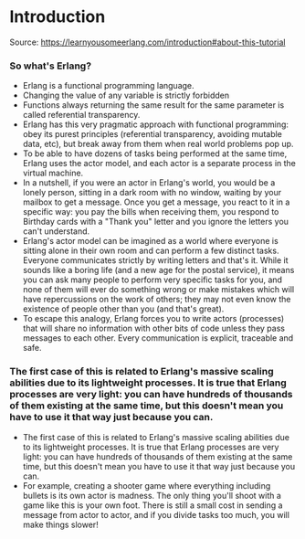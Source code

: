 # Introduction

Source: https://learnyousomeerlang.com/introduction#about-this-tutorial

### So what's Erlang?
- Erlang is a functional programming language.
- Changing the value of any variable is strictly forbidden
- Functions always returning the same result for the same parameter is called referential transparency.
- Erlang has this very pragmatic approach with functional programming: obey its purest principles (referential transparency, avoiding mutable data, etc), but break away from them when real world problems pop up.
- To be able to have dozens of tasks being performed at the same time, Erlang uses the actor model, and each actor is a separate process in the virtual machine.
- In a nutshell, if you were an actor in Erlang's world, you would be a lonely person, sitting in a dark room with no window, waiting by your mailbox to get a message. Once you get a message, you react to it in a specific way: you pay the bills when receiving them, you respond to Birthday cards with a "Thank you" letter and you ignore the letters you can't understand.
- Erlang's actor model can be imagined as a world where everyone is sitting alone in their own room and can perform a few distinct tasks. Everyone communicates strictly by writing letters and that's it. While it sounds like a boring life (and a new age for the postal service), it means you can ask many people to perform very specific tasks for you, and none of them will ever do something wrong or make mistakes which will have repercussions on the work of others; they may not even know the existence of people other than you (and that's great).
- To escape this analogy, Erlang forces you to write actors (processes) that will share no information with other bits of code unless they pass messages to each other. Every communication is explicit, traceable and safe.

### The first case of this is related to Erlang's massive scaling abilities due to its lightweight processes. It is true that Erlang processes are very light: you can have hundreds of thousands of them existing at the same time, but this doesn't mean you have to use it that way just because you can.
- The first case of this is related to Erlang's massive scaling abilities due to its lightweight processes. It is true that Erlang processes are very light: you can have hundreds of thousands of them existing at the same time, but this doesn't mean you have to use it that way just because you can.
- For example, creating a shooter game where everything including bullets is its own actor is madness. The only thing you'll shoot with a game like this is your own foot. There is still a small cost in sending a message from actor to actor, and if you divide tasks too much, you will make things slower!
